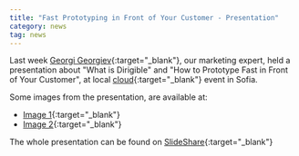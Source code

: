 ```yaml
---
title: "Fast Prototyping in Front of Your Customer - Presentation"
category: news
tag: news
---
```


Last week [Georgi Georgiev](https://www.linkedin.com/in/georgingeorgiev){:target="_blank"}, our marketing expert, held a presentation about "What is Dirigible" and "How to Prototype Fast in Front of Your Customer", at local [cloud](http://cloud.b2bmedia.bg/){:target="_blank"} event in Sofia.

Some images from the presentation, are available at:

* [Image 1](https://www.facebook.com/b2media.bg/photos/ms.c.eJwzNDA0NTYzMjAwNTczM7AwNtUzRIiYm4JEAH2GBwM~-.bps.at.10153620051940835.1073741841.34940160834.1358122232.100000669781781/10153620057660835/?type=3&theater){:target="_blank"}
* [Image 2](https://www.facebook.com/b2media.bg/photos/ms.c.eJwzNDA0NTYzMjAwNTczM7AwNtUzRIiYm4JEAH2GBwM~-.bps.at.10153620051940835.1073741841.34940160834.1358122232.100000669781781/10153620057750835/?type=3&theater){:target="_blank"}

The whole presentation can be found on [SlideShare](http://www.slideshare.net/JordanPavlov/dirigible-fast-prototyping-in-front-of-your-customer){:target="_blank"}